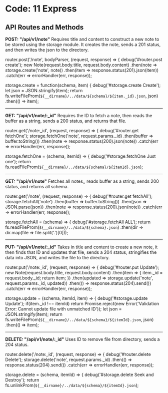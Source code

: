 <h1>Code: 11 Express</h1>

<h2>API Routes and Methods</h2>
<strong>POST: "/api/v1/note"</strong> 
Requires title and content to construct a new note to be stored using the storage module.
It creates the note, sends a 201 status, and then writes the json to the directory.

router.post('/note', bodyParser, (request, response) => {
    debug('#router.post create');
    new Note(request.body.title, request.body.content)
        .then(note => storage.create('note', note))
        .then(item => response.status(201).json(item))
        .catch(err => errorHandler(err, response));

storage.create = function(schema, item) {
    debug('#storage.create Create');
    let json = JSON.stringify(item);
    return fs.writeFileProm(`${__dirname}/../data/${schema}/${item._id}.json`, json)
        .then(() => item);
<HR>
<strong>GET: "/api/v1/note/:_id"</strong>
Requires the ID to fetch a note, then reads the buffer as a string, sends a 200 status, and returns that file.

router.get('/note:_id', (request, response) => {
    debug('#router.get fetchOne');
    storage.fetchOne('note', request.params._id)
        .then(buffer => buffer.toString())
        .then(note => response.status(200).json(note))
        .catch(err => errorHandler(err, response));

storage.fetchOne = (schema, itemId) => {
    debug('#storage.fetchOne Just one');
    return fs.readFileProm(`${__dirname}/../data/${schema}/${itemId}.json`);
<HR>
<strong>GET: "/api/v1/note"</strong>
Fetches all notes,, reads buffer as a string, sends 200 status, and returns all schema.

router.get('/note', (request, response) => {
    debug('#router.get fetchAll');
    storage.fetchAll('note')
        .then(buffer => buffer.toString())
        .then(json => JSON.parse(json))
        .then(note => response.status(200).json(note))
        .catch(err => errorHandler(err, response));

storage.fetchAll = (schema) => {
    debug('#storage.fetchAll ALL');
    return fs.readFileProm(`${__dirname}/../data/${schema}.json`)
        .then(dir => dir.map(file => file.split('.')[0]));
<HR>
<strong>PUT: "/api/v1/note/:_id"</strong>
Takes in title and content to create a new note, it then finds that ID and updates that file, sends a 204 status,
stringifies the data into JSON, and writes the file to the directory.


router.put('/note:_id', (request, response) => {
    debug('#router.put Update');
    new Note(request.body.title, request.body.content)
        .then(item => {
            item._id = request.body._id;
            return item;
        })
        .then(updated => storage.update('note', request.params._id, updated))
        .then(() => response.status(204).send())
        .catch(err => errorHandler(err, response));

storage.update = (schema, itemId, item) => {
    debug('#storage.update Update');
    if(item._id !== itemId) return Promise.reject(new Error('Validation Error: Cannot update file with unmatched ID'));
    let json = JSON.stringify(item);
    return fs.writeFileProm(`${__dirname}/../data/${schema}/${itemId}.json`, json)
        .then(() => item);
<HR>
<strong>DELETE: "/api/v1/note/:_id"</strong>
Uses ID to remove file from directory, sends a 204 status.

router.delete('/note:_id', (request, response) => {
    debug('#router.delete Delete');
    storage.delete('note', request.params._id)
        .then(() => response.status(204).send())
        .catch(err => errorHandler(err, response));

storage.delete = (schema, itemId) => {
    debug('#storage.delete Seek and Destroy');
    return fs.unlinkProm(`${__dirname}/../data/${schema}/${itemId}.json`);